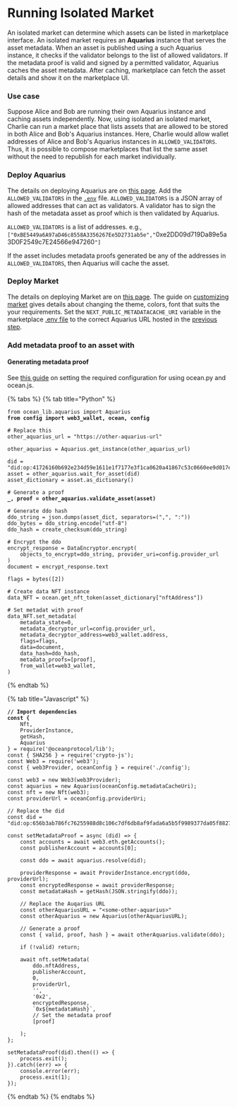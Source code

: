 # Running Isolated Market

An isolated market can determine which assets can be listed in marketplace interface. An isolated market requires an **Aquarius** instance that serves the asset metadata. When an asset is published using a such Aquarius instance, it checks if the validator belongs to the list of allowed validators. If the metadata proof is valid and signed by a permitted validator, Aquarius caches the asset metadata. After caching, marketplace can fetch the asset details and show it on the marketplace UI.

### Use case

Suppose Alice and Bob are running their own Aquarius instance and caching assets independently. Now, using isolated an isolated market, Charlie can run a market place that lists assets that are allowed to be stored in both Alice and Bob's Aquarius instances. Here, Charlie would allow wallet addresses of Alice and Bob's Aquarius instances in `ALLOWED_VALIDATORS`. Thus, it is possible to compose marketplaces that list the same asset without the need to republish for each market individually.&#x20;

### Deploy Aquarius

The details on deploying Aquarius are on [this page](../deploying-components/deploying-aquarius.md).  Add the `ALLOWED_VALIDATORS` in the [`.env`](../deploying-components/deploying-aquarius.md#create-a-.env-file) file. `ALLOWED_VALIDATORS` is a JSON array of allowed addresses that can act as validators. A validator has to sign the hash of the metadata asset as proof which is then validated by Aquarius.&#x20;

`ALLOWED_VALIDATORS` is a list of addresses. e.g., `["0xBE5449a6A97aD46c8558A3356267Ee5D2731ab5e","`0xe2DD09d719Da89e5a3D0F2549c7E24566e947260`"]`

If the asset includes metadata proofs generated be any of the addresses in `ALLOWED_VALIDATORS`, then Aquarius will cache the asset.&#x20;

### Deploy Market

The details on deploying Market are on [this page](../deploying-components/deploying-marketplace.md). The guide on [customizing market](customising-your-market.md) gives details about changing the theme, colors, font that suits the your requirements. Set the `NEXT_PUBLIC_METADATACACHE_URI` variable in the marketplace [.env file](../deploying-components/deploying-marketplace.md#create-file-with-name-.env) to the correct Aquarius URL hosted in the [previous step](running-isolated-market.md#deploy-aquarius).&#x20;

### Add metadata proof to an asset with

#### Generating metadata proof

See [this guide](../using-ocean-libraries/configuration.md) on setting the required configuration for using ocean.py and ocean.js.

{% tabs %}
{% tab title="Python" %}
<pre class="language-python" data-title="set_metadata_proof.py"><code class="lang-python">from ocean_lib.aquarius import Aquarius
<strong>from config import web3_wallet, ocean, config
</strong>
# Replace this
other_aquarius_url = "https://other-aquarius-url"

other_aquarius = Aquarius.get_instance(other_aquarius_url)

did = "did:op:41726160b692e234d59e1611e1f7177e3f1ca0620a41867c53c0660ee9d017e6"
asset = other_aquarius.wait_for_asset(did)
asset_dictionary = asset.as_dictionary()

# Generate a proof
<strong>_, proof = other_aquarius.validate_asset(asset)
</strong>
# Generate ddo hash
ddo_string = json.dumps(asset_dict, separators=(",", ":"))
ddo_bytes = ddo_string.encode("utf-8")
ddo_hash = create_checksum(ddo_string)

# Encrypt the ddo
encrypt_response = DataEncryptor.encrypt(
    objects_to_encrypt=ddo_string, provider_uri=config.provider_url
)
document = encrypt_response.text

flags = bytes([2])

# Create data NFT instance
data_NFT = ocean.get_nft_token(asset_dictionary["nftAddress"])

# Set metadat with proof
data_NFT.set_metadata(
    metadata_state=0,
    metadata_decryptor_url=config.provider_url,
    metadata_decryptor_address=web3_wallet.address,
    flags=flags,
    data=document,
    data_hash=ddo_hash,
    metadata_proofs=[proof],
    from_wallet=web3_wallet,
)</code></pre>
{% endtab %}

{% tab title="Javascript" %}
<pre class="language-javascript" data-title="setMetadataProof.js"><code class="lang-javascript"><strong>// Import dependencies
</strong><strong>const {
</strong>    Nft,
    ProviderInstance,
    getHash,
    Aquarius
} = require('@oceanprotocol/lib');
const { SHA256 } = require('crypto-js');
const Web3 = require('web3');
const { web3Provider, oceanConfig } = require('./config');

const web3 = new Web3(web3Provider);
const aquarius = new Aquarius(oceanConfig.metadataCacheUri);
const nft = new Nft(web3);
const providerUrl = oceanConfig.providerUri;

// Replace the did
const did = "did:op:656b3ab786fc76255988d8c106c7df6db8af9fada6a5b5f9989377da05f8827a";

const setMetadataProof = async (did) => {
    const accounts = await web3.eth.getAccounts();
    const publisherAccount = accounts[0];

    const ddo = await aquarius.resolve(did);

    providerResponse = await ProviderInstance.encrypt(ddo, providerUrl);
    const encryptedResponse = await providerResponse;
    const metadataHash = getHash(JSON.stringify(ddo));
    
    // Replace the Auqarius URL
    const otherAquariusURL = "&#x3C;some-other-aquarius>"
    const otherAquarius = new Aquarius(otherAquariusURL);
    
    // Generate a proof
    const { valid, proof, hash } = await otherAquarius.validate(ddo);

    if (!valid) return;

    await nft.setMetadata(
        ddo.nftAddress,
        publisherAccount,
        0,
        providerUrl,
        '',
        '0x2',
        encryptedResponse,
        `0x${metadataHash}`,
        // Set the metadata proof
        [proof]

    );
};

setMetadataProof(did).then(() => {
    process.exit();
}).catch((err) => {
    console.error(err);
    process.exit(1);
});
</code></pre>
{% endtab %}
{% endtabs %}
